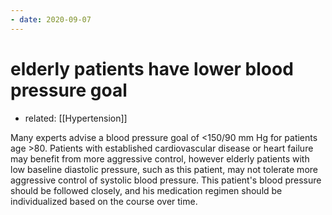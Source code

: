 ```yaml
---
- date: 2020-09-07
---
```


# elderly patients have lower blood pressure goal

- related: [[Hypertension]]

Many experts advise a blood pressure goal of <150/90 mm Hg for patients age >80.  Patients with established cardiovascular disease or heart failure may benefit from more aggressive control, however elderly patients with low baseline diastolic pressure, such as this patient, may not tolerate more aggressive control of systolic blood pressure.  This patient's blood pressure should be followed closely, and his medication regimen should be individualized based on the course over time.

